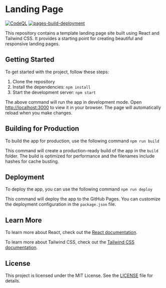 # Landing Page

[![CodeQL](https://github.com/milliorn/Landing-Page/actions/workflows/github-code-scanning/codeql/badge.svg)](https://github.com/milliorn/Landing-Page/actions/workflows/github-code-scanning/codeql)
[![pages-build-deployment](https://github.com/milliorn/Landing-Page/actions/workflows/pages/pages-build-deployment/badge.svg)](https://github.com/milliorn/Landing-Page/actions/workflows/pages/pages-build-deployment)

This repository contains a template landing page site built using React and Tailwind CSS. It provides a starting point for creating beautiful and responsive landing pages.

## Getting Started

To get started with the project, follow these steps:

1. Clone the repository
2. Install the dependencies: `npm install`
3. Start the development server: `npm start`

The above command will run the app in development mode. Open [http://localhost:3000](http://localhost:3000) to view it in your browser. The page will automatically reload when you make changes.

## Building for Production

To build the app for production, use the following command `npm run build`

This command will create a production-ready build of the app in the `build` folder. The build is optimized for performance and the filenames include hashes for cache busting.

## Deployment

To deploy the app, you can use the following command `npm run deploy`

This command will deploy the app to the GitHub Pages. You can customize the deployment configuration in the `package.json` file.

## Learn More

To learn more about React, check out the [React documentation](https://reactjs.org/).

To learn more about Tailwind CSS, check out the [Tailwind CSS documentation](https://tailwindcss.com/).

## License

This project is licensed under the MIT License. See the [LICENSE](LICENSE) file for details.
